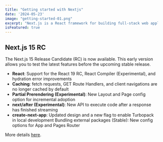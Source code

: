 ```yaml
---
title: "Getting started with Nextjs"
date: '2024-05-23'
image: "getting-started-01.png"
excerpt: "Next.js is a React framework for building full-stack web applications. You use React Components to build user interfaces, and Next.js for additional features and optimizations."
isFeatured: true 
---
```


## Next.js 15 RC

The Next.js 15 Release Candidate (RC) is now available. This early version allows you to test the latest features before the upcoming stable release.

- **React**: Support for the React 19 RC, React Compiler (Experimental), and hydration error improvements
- **Caching**: fetch requests, GET Route Handlers, and client navigations are no longer cached by default
- **Partial Prerendering (Experimental)**: New Layout and Page config option for incremental adoption
- **next/after (Experimental)**: New API to execute code after a response has finished streaming
- **create-next-app**: Updated design and a new flag to enable Turbopack in local development
Bundling external packages (Stable): New config options for App and Pages Router

More details [here](https://nextjs.org/blog/next-15-rc).
